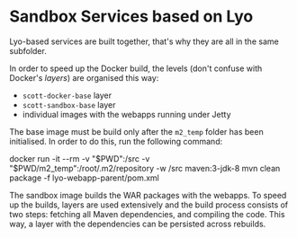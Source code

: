 # Sandbox Services based on Lyo

Lyo-based services are built together, that's why they are all in the same subfolder.

In order to speed up the Docker build, the levels (don't confuse with Docker's _layers_) are organised this way:

- `scott-docker-base` layer
- `scott-sandbox-base` layer
- individual images with the webapps running under Jetty

The base image must be build only after the `m2_temp` folder has been initialised. In order to do this, run the following command:

   docker run -it --rm -v "$PWD":/src -v "$PWD/m2_temp":/root/.m2/repository -w /src maven:3-jdk-8 mvn clean package -f lyo-webapp-parent/pom.xml

The sandbox image builds the WAR packages with the webapps. To speed up the builds, layers are used extensively and the build process consists of two steps: fetching all Maven dependencies, and compiling the code. This way, a layer with the dependencies can be persisted across rebuilds. 
